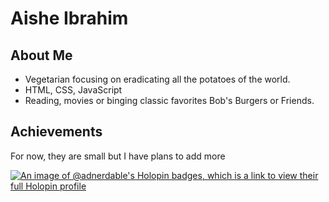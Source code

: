 <h1>Aishe Ibrahim</h1>
<h2>About Me</h2>
<ul>
<li>Vegetarian focusing on eradicating all the potatoes of the world. </li>
<li>HTML, CSS, JavaScript</li>
<li>Reading, movies or binging classic favorites Bob&#39;s Burgers or Friends.</li>
</ul>
<h2>Achievements</h2>
<p>For now, they are small but I have plans to add more </p>
<p><a href="https://holopin.me/adnerdable"><img src="https://holopin.io/@adnerdable" alt="An image of @adnerdable&#39;s Holopin badges, which is a link to view their full Holopin profile"></a></p>
